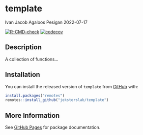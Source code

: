 template
================
Ivan Jacob Agaloos Pesigan
2022-07-17

<!-- README.md is generated from README.Rmd. Please edit that file -->
<!-- badges: start -->

[![R-CMD-check](https://github.com/jeksterslab/template/workflows/R-CMD-check/badge.svg)](https://github.com/jeksterslab/template/actions)
[![codecov](https://codecov.io/gh/jeksterslab/template/branch/main/graph/badge.svg)](https://codecov.io/gh/jeksterslab/template)
<!-- badges: end -->

## Description

A collection of functions…

## Installation

You can install the released version of `template` from
[GitHub](https://github.com/jeksterslab/template) with:

``` r
install.packages("remotes")
remotes::install_github("jeksterslab/template")
```

## More Information

See [GitHub Pages](https://jeksterslab.github.io/template/index.html)
for package documentation.
